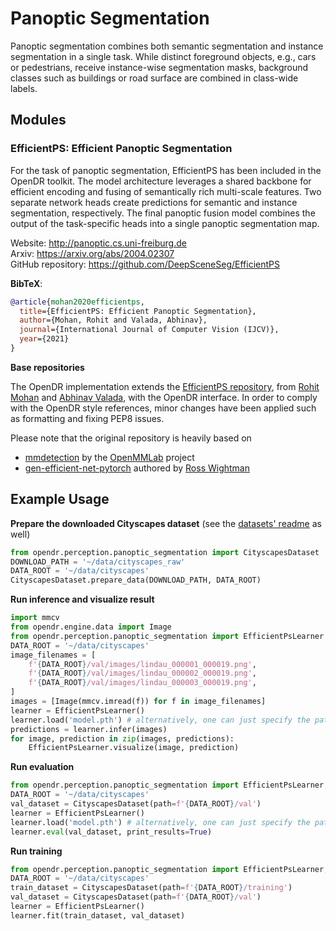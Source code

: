 # Panoptic Segmentation

Panoptic segmentation combines both semantic segmentation and instance segmentation in a single task.
While distinct foreground objects, e.g., cars or pedestrians, receive instance-wise segmentation masks, background classes such as buildings or road surface are combined in class-wide labels. 

## Modules

### EfficientPS: Efficient Panoptic Segmentation

For the task of panoptic segmentation, EfficientPS has been included in the OpenDR toolkit.
The model architecture leverages a shared backbone for efficient encoding and fusing of semantically rich multi-scale features.
Two separate network heads create predictions for semantic and instance segmentation, respectively.
The final panoptic fusion model combines the output of the task-specific heads into a single panoptic segmentation map.

Website: http://panoptic.cs.uni-freiburg.de <br>
Arxiv: https://arxiv.org/abs/2004.02307 <br>
GitHub repository: https://github.com/DeepSceneSeg/EfficientPS

**BibTeX**:
```bibtex
@article{mohan2020efficientps,
  title={EfficientPS: Efficient Panoptic Segmentation},
  author={Mohan, Rohit and Valada, Abhinav},
  journal={International Journal of Computer Vision (IJCV)},
  year={2021}
}
```

**Base repositories**

The OpenDR implementation extends the [EfficientPS repository](https://github.com/DeepSceneSeg/EfficientPS), from [Rohit Mohan](https://rl.uni-freiburg.de/people/mohan) and [Abhinav Valada](https://rl.uni-freiburg.de/people/valada), with the OpenDR interface.
In order to comply with the OpenDR style references, minor changes have been applied such as formatting and fixing PEP8 issues.

Please note that the original repository is heavily based on
- [mmdetection](https://github.com/open-mmlab/mmdetection) by the [OpenMMLab](https://openmmlab.com/) project
- [gen-efficient-net-pytorch](https://github.com/rwightman/gen-efficientnet-pytorch) authored by [Ross Wightman](https://github.com/rwightman)

## Example Usage

**Prepare the downloaded Cityscapes dataset** (see the [datasets' readme](./datasets/README.md) as well)
```python
from opendr.perception.panoptic_segmentation import CityscapesDataset
DOWNLOAD_PATH = '~/data/cityscapes_raw'
DATA_ROOT = '~/data/cityscapes'
CityscapesDataset.prepare_data(DOWNLOAD_PATH, DATA_ROOT)
```

**Run inference and visualize result**
```python
import mmcv
from opendr.engine.data import Image
from opendr.perception.panoptic_segmentation import EfficientPsLearner
DATA_ROOT = '~/data/cityscapes'
image_filenames = [
    f'{DATA_ROOT}/val/images/lindau_000001_000019.png',
    f'{DATA_ROOT}/val/images/lindau_000002_000019.png',
    f'{DATA_ROOT}/val/images/lindau_000003_000019.png',
]
images = [Image(mmcv.imread(f)) for f in image_filenames]
learner = EfficientPsLearner()
learner.load('model.pth') # alternatively, one can just specify the path to the folder
predictions = learner.infer(images)
for image, prediction in zip(images, predictions):
    EfficientPsLearner.visualize(image, prediction)
``` 

**Run evaluation**
```python
from opendr.perception.panoptic_segmentation import EfficientPsLearner, CityscapesDataset
DATA_ROOT = '~/data/cityscapes'
val_dataset = CityscapesDataset(path=f'{DATA_ROOT}/val')
learner = EfficientPsLearner()
learner.load('model.pth') # alternatively, one can just specify the path to the folder
learner.eval(val_dataset, print_results=True)
```

**Run training**
```python
from opendr.perception.panoptic_segmentation import EfficientPsLearner, CityscapesDataset
DATA_ROOT = '~/data/cityscapes'
train_dataset = CityscapesDataset(path=f'{DATA_ROOT}/training')
val_dataset = CityscapesDataset(path=f'{DATA_ROOT}/val')
learner = EfficientPsLearner()
learner.fit(train_dataset, val_dataset)
```
